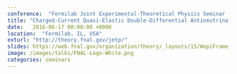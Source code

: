 ```yaml
---
conference:  "Fermilab Joint Experimental-Theoretical Physics Seminar (Wine and Cheese)"
title: "Charged-Current Quasi-Elastic Double-Differential Antineutrino Scattering Cross Section at MINERvA"
date:   2016-06-17 00:00:00 +0000
location:  "Fermilab, IL, USA"
exturl: "http://theory.fnal.gov/jetp/"
slides: https://web.fnal.gov/organization/theory/_layouts/15/WopiFrame.aspx?sourcedoc=/organization/theory/JETP/2016/WineAndCheeseCPatrick-2.pdf&action=default
image: /images/talks/FNAL-Logo-White.png
categories: seminars
---
```



